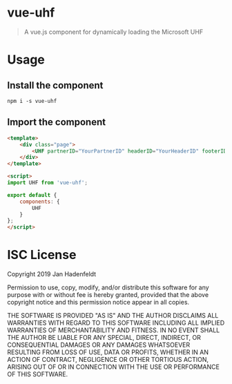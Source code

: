 # vue-uhf
> A vue.js component for dynamically loading the Microsoft UHF

# Usage
## Install the component

``npm i -s vue-uhf``

## Import the component

```html
<template>
    <div class="page">
        <UHF partnerID="YourPartnerID" headerID="YourHeaderID" footerID="YourFooterID" :cookieCompliance="true" />
    </div>
</template>

<script>
import UHF from 'vue-uhf';

export default {
    components: {
        UHF
    }
};
</script>
```

# ISC License
Copyright 2019 Jan Hadenfeldt

Permission to use, copy, modify, and/or distribute this software for any purpose with or without fee is hereby granted, provided that the above copyright notice and this permission notice appear in all copies.

THE SOFTWARE IS PROVIDED "AS IS" AND THE AUTHOR DISCLAIMS ALL WARRANTIES WITH REGARD TO THIS SOFTWARE INCLUDING ALL IMPLIED WARRANTIES OF MERCHANTABILITY AND FITNESS. IN NO EVENT SHALL THE AUTHOR BE LIABLE FOR ANY SPECIAL, DIRECT, INDIRECT, OR CONSEQUENTIAL DAMAGES OR ANY DAMAGES WHATSOEVER RESULTING FROM LOSS OF USE, DATA OR PROFITS, WHETHER IN AN ACTION OF CONTRACT, NEGLIGENCE OR OTHER TORTIOUS ACTION, ARISING OUT OF OR IN CONNECTION WITH THE USE OR PERFORMANCE OF THIS SOFTWARE.